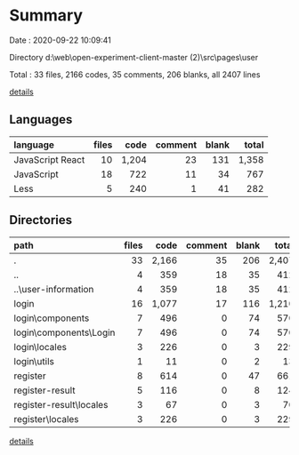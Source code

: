 # Summary

Date : 2020-09-22 10:09:41

Directory d:\web\open-experiment-client-master (2)\src\pages\user

Total : 33 files, 2166 codes, 35 comments, 206 blanks, all 2407 lines

[details](details.md)

## Languages

| language         | files |  code | comment | blank | total |
| :--------------- | ----: | ----: | ------: | ----: | ----: |
| JavaScript React |    10 | 1,204 |      23 |   131 | 1,358 |
| JavaScript       |    18 |   722 |      11 |    34 |   767 |
| Less             |     5 |   240 |       1 |    41 |   282 |

## Directories

| path                    | files |  code | comment | blank | total |
| :---------------------- | ----: | ----: | ------: | ----: | ----: |
| .                       |    33 | 2,166 |      35 |   206 | 2,407 |
| ..                      |     4 |   359 |      18 |    35 |   412 |
| ..\user-information     |     4 |   359 |      18 |    35 |   412 |
| login                   |    16 | 1,077 |      17 |   116 | 1,210 |
| login\components        |     7 |   496 |       0 |    74 |   570 |
| login\components\Login  |     7 |   496 |       0 |    74 |   570 |
| login\locales           |     3 |   226 |       0 |     3 |   229 |
| login\utils             |     1 |    11 |       0 |     2 |    13 |
| register                |     8 |   614 |       0 |    47 |   661 |
| register-result         |     5 |   116 |       0 |     8 |   124 |
| register-result\locales |     3 |    67 |       0 |     3 |    70 |
| register\locales        |     3 |   226 |       0 |     3 |   229 |

[details](details.md)
